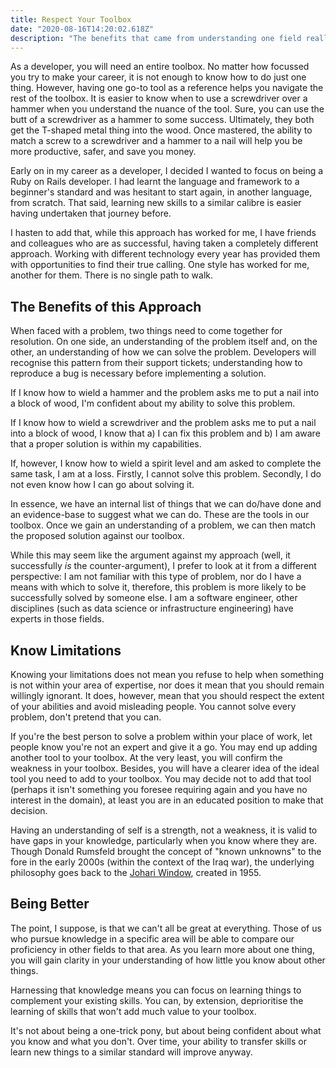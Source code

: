 ```yaml
---
title: Respect Your Toolbox
date: "2020-08-16T14:20:02.618Z"
description: "The benefits that came from understanding one field really well rather than loads of fields to a mediocre standard."
---
```


As a developer, you will need an entire toolbox. No matter how focussed you try to make your career, it is not enough to know how to do just one thing. However, having one go-to tool as a reference helps you navigate the rest of the toolbox. It is easier to know when to use a screwdriver over a hammer when you understand the nuance of the tool. Sure, you can use the butt of a screwdriver as a hammer to some success. Ultimately, they both get the T-shaped metal thing into the wood. Once mastered, the ability to match a screw to a screwdriver and a hammer to a nail will help you be more productive, safer, and save you money.

Early on in my career as a developer, I decided I wanted to focus on being a Ruby on Rails developer. I had learnt the language and framework to a beginner's standard and was hesitant to start again, in another language, from scratch. That said, learning new skills to a similar calibre is easier having undertaken that journey before.

I hasten to add that, while this approach has worked for me, I have friends and colleagues who are as successful, having taken a completely different approach. Working with different technology every year has provided them with opportunities to find their true calling. One style has worked for me, another for them. There is no single path to walk.

## The Benefits of this Approach

When faced with a problem, two things need to come together for resolution. On one side, an understanding of the problem itself and, on the other, an understanding of how we can solve the problem. Developers will recognise this pattern from their support tickets; understanding how to reproduce a bug is necessary before implementing a solution.

If I know how to wield a hammer and the problem asks me to put a nail into a block of wood, I'm confident about my ability to solve this problem.

If I know how to wield a screwdriver and the problem asks me to put a nail into a block of wood, I know that a) I can fix this problem and b) I am aware that a proper solution is within my capabilities.

If, however, I know how to wield a spirit level and am asked to complete the same task, I am at a loss. Firstly, I cannot solve this problem. Secondly, I do not even know how I can go about solving it.

In essence, we have an internal list of things that we can do/have done and an evidence-base to suggest what we can do. These are the tools in our toolbox. Once we gain an understanding of a problem, we can then match the proposed solution against our toolbox.

While this may seem like the argument against my approach (well, it successfully _is_ the counter-argument), I prefer to look at it from a different perspective: I am not familiar with this type of problem, nor do I have a means with which to solve it, therefore, this problem is more likely to be successfully solved by someone else. I am a software engineer, other disciplines (such as data science or infrastructure engineering) have experts in those fields.

## Know Limitations

Knowing your limitations does not mean you refuse to help when something is not within your area of expertise, nor does it mean that you should remain willingly ignorant. It does, however, mean that you should respect the extent of your abilities and avoid misleading people. You cannot solve every problem, don't pretend that you can.

If you're the best person to solve a problem within your place of work, let people know you're not an expert and give it a go. You may end up adding another tool to your toolbox. At the very least, you will confirm the weakness in your toolbox. Besides, you will have a clearer idea of the ideal tool you need to add to your toolbox. You may decide not to add that tool (perhaps it isn't something you foresee requiring again and you have no interest in the domain), at least you are in an educated position to make that decision.

Having an understanding of self is a strength, not a weakness, it is valid to have gaps in your knowledge, particularly when you know where they are. Though Donald Rumsfeld brought the concept of "known unknowns" to the fore in the early 2000s (within the context of the Iraq war), the underlying philosophy goes back to the [Johari Window](https://en.wikipedia.org/wiki/Johari_window), created in 1955.

## Being Better

The point, I suppose, is that we can't all be great at everything. Those of us who pursue knowledge in a specific area will be able to compare our proficiency in other fields to that area. As you learn more about one thing, you will gain clarity in your understanding of how little you know about other things.

Harnessing that knowledge means you can focus on learning things to complement your existing skills. You can, by extension, deprioritise the learning of skills that won't add much value to your toolbox.

It's not about being a one-trick pony, but about being confident about what you know and what you don't. Over time, your ability to transfer skills or learn new things to a similar standard will improve anyway.
